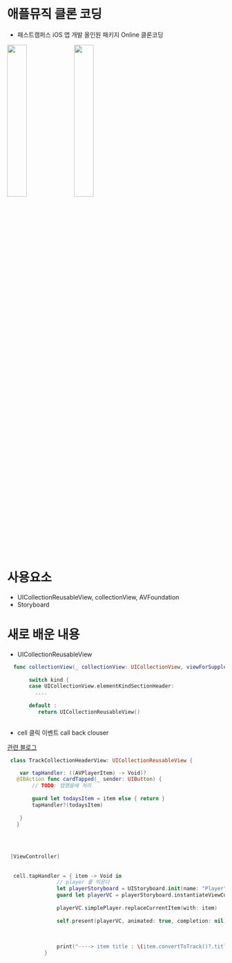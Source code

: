 # 애플뮤직 클론 코딩 
- 패스트캠퍼스 iOS 앱 개발 올인원 패키지 Online 클론코딩  

<img src="https://user-images.githubusercontent.com/26668309/146719605-d90cf871-14a5-462a-9719-31ae6a70901d.png" width = 30%> <img src="https://user-images.githubusercontent.com/26668309/146721716-fe608f3c-879c-4716-8511-2c7542a28f90.png" width = 30%> 


# 사용요소 

- UICollectionReusableView, collectionView, AVFoundation 
- Storyboard



# 새로 배운 내용 

 -  UICollectionReusableView  
 
 ```Swift
   func collectionView(_ collectionView: UICollectionView, viewForSupplementaryElementOfKind kind: String, at indexPath: IndexPath) -> UICollectionReusableView {
        
        switch kind {
        case UICollectionView.elementKindSectionHeader:
          .... 
          
        default :
           return UICollectionReusableView() 
           
 
 ```
 

 -  cell 클릭 이벤트 call back clouser 

   [관련 블로그](https://yagom.net/forums/topic/cell-%EC%95%88%EC%9D%98-button%EC%9D%84-%EC%B2%98%EB%A6%AC%ED%95%98%EB%8A%94-%EC%97%AC%EB%9F%AC%EA%B0%80%EC%A7%80-%EB%B0%A9%EB%B2%95%EB%93%A4/)


```Swift
 class TrackCollectionHeaderView: UICollectionReusableView {

    var tapHandler: ((AVPlayerItem) -> Void)?
   @IBAction func cardTapped(_ sender: UIButton) {
        // TODO: 탭했을때 처리
        
        guard let todaysItem = item else { return }
        tapHandler?(todaysItem)
        
    }
   }
   
   
   
   
 [ViewController]
   
   
  cell.tapHandler = { item -> Void in
                // player 를 띄운다
                let playerStoryboard = UIStoryboard.init(name: "Player", bundle: nil)
                guard let playerVC = playerStoryboard.instantiateViewController(withIdentifier: "PlayerViewController") as? PlayerViewController else { return }
                
                playerVC.simplePlayer.replaceCurrentItem(with: item)
                
                self.present(playerVC, animated: true, completion: nil)
                
                
                
                print("----> item title : \(item.convertToTrack()?.title)")
            }

``` 
